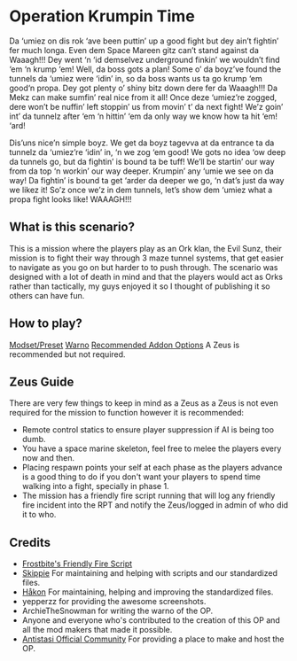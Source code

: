 # Operation Krumpin Time
Da ‘umiez on dis rok ‘ave been puttin’ up a good fight but dey ain’t fightin’ fer much longa. Even dem Space Mareen gitz can’t stand against da Waaagh!!! Dey went ‘n ‘id demselvez underground finkin’ we wouldn’t find ‘em ‘n krump ‘em! Well, da boss gots a plan! Some o’ da boyz’ve found the tunnels da ‘umiez were ‘idin’ in, so da boss wants us ta go krump ‘em good‘n propa. Dey got plenty o’ shiny bitz down dere fer da Waaagh!!! Da Mekz can make sumfin’ real nice from it all! Once deze ‘umiez’re zogged, dere won’t be nuffin’ left stoppin’ us from movin’ t’ da next fight! We’z goin’ int’ da tunnelz after ‘em ‘n hittin’ ‘em da only way we know how ta hit ‘em! ‘ard!

Dis’uns nice’n simple boyz. We get da boyz tagevva at da entrance ta da tunnelz da ‘umiez’re ‘idin’ in, ‘n we zog ‘em good! We gots no idea ‘ow deep da tunnels go, but da fightin’ is bound ta be tuff! We’ll be startin’ our way from da top ‘n workin’ our way deeper. Krumpin’ any ‘umie we see on da way! Da fightin’ is bound ta get ‘arder da deeper we go, ‘n dat’s just da way we likez it! So’z once we’z in dem tunnels, let’s show dem ‘umiez what a propa fight looks like! WAAAGH!!!


## What is this scenario?
This is a mission where the players play as an Ork klan, the Evil Sunz, their mission is to fight their way through 3 maze tunnel systems, that get easier to navigate as you go on but harder to to push through.
The scenario was designed with a lot of death in mind and that the players would act as Orks rather than tactically, my guys enjoyed it so I thought of publishing it so others can have fun.


## How to play?
[Modset/Preset](https://drive.google.com/file/d/1cWonAsRWBBGety7Badc3FeHE2wsepFod/view)
[Warno](https://docs.google.com/document/d/1h0jngv0kjGLgDnY9lTGbo-VibrIMO7PRmrudwCTxkmI/edit?usp=sharing)
[Recommended Addon Options](https://cdn.discordapp.com/attachments/512834814924161024/1023659059309719602/EventServer_AddonOptions_25-09-2022.txt)
A Zeus is recommended but not required.


## Zeus Guide
There are very few things to keep in mind as a Zeus as a Zeus is not even required for the mission to function however it is recommended:
- Remote control statics to ensure player suppression if AI is being too dumb.
- You have a space marine skeleton, feel free to melee the players every now and then.
- Placing respawn points your self at each phase as the players advance is a good thing to do if you don't want your players to spend time walking into a fight, specially in phase 1.
- The mission has a friendly fire script running that will log any friendly fire incident into the RPT and notify the Zeus/logged in admin of who did it to who.


## Credits
- [Frostbite's Friendly Fire Script](https://github.com/official-antistasi-community/A3-FF-Punishment-Phantom)
- [Skippie](https://github.com/SkippieDippie/A3A-Event-Standard-Files) For maintaining and helping with scripts and our standardized files.
- [Håkon](https://github.com/HakonRydland) For maintaining, helping and improving the standardized files.
- yepperzz for providing the awesome screenshots.
- ArchieTheSnowman for writing the warno of the OP.
- Anyone and everyone who's contributed to the creation of this OP and all the mod makers that made it possible.
- [Antistasi Official Community](https://discord.gg/antistasi) For providing a place to make and host the OP.
